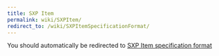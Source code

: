 ```yaml
---
title: SXP Item
permalink: wiki/SXPItem/
redirect_to: /wiki/SXPItemSpecificationFormat/
---
```


You should automatically be redirected to [SXP Item specification format](/SXP/wiki/SXPItemSpecificationDormat/)
